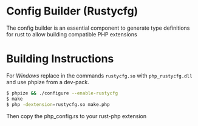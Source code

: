 Config Builder (Rustycfg)
=========================

The config builder is an essential component to generate type definitions
for rust to allow building compatible PHP extensions

Building Instructions
============
For *Windows* replace in the commands `rustycfg.so` with `php_rustycfg.dll`
and use phpize from a dev-pack.

```sh
$ phpize && ./configure --enable-rustycfg
$ make
$ php -dextension=rustycfg.so make.php
```

Then copy the php_config.rs to your rust-php extension
